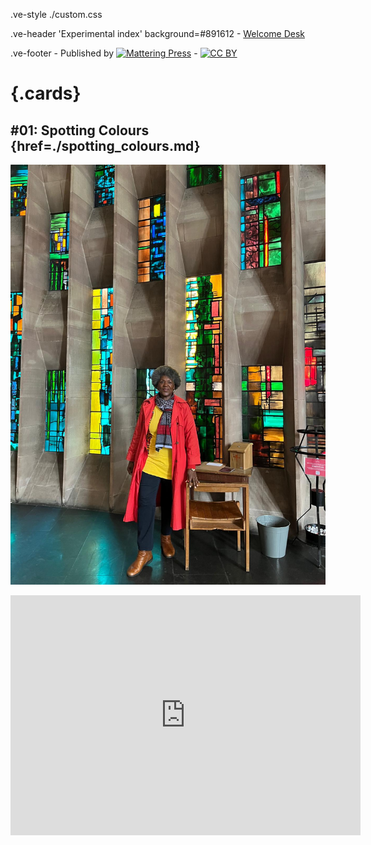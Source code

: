 .ve-style ./custom.css

.ve-header 'Experimental index' background=#891612
    - [Welcome Desk](/)

.ve-footer
    - Published by [![Mattering Press](https://www.matteringpress.org/wp-content/themes/matteringpress/img/mattering-press.png)](https://www.matteringpress.org/)
    - [![CC BY](https://licensebuttons.net/l/by/4.0/88x31.png)](https://creativecommons.org/licenses/by/4.0/)

# {.cards}

## #01: Spotting Colours {href=./spotting_colours.md}

![](/media/monica_brown_12.jpg)

<iframe src="https://archive.org/embed/pdfsandebooks/mode/2up" width="560" height="384" frameborder="0" webkitallowfullscreen="true" mozallowfullscreen="true" allowfullscreen></iframe>